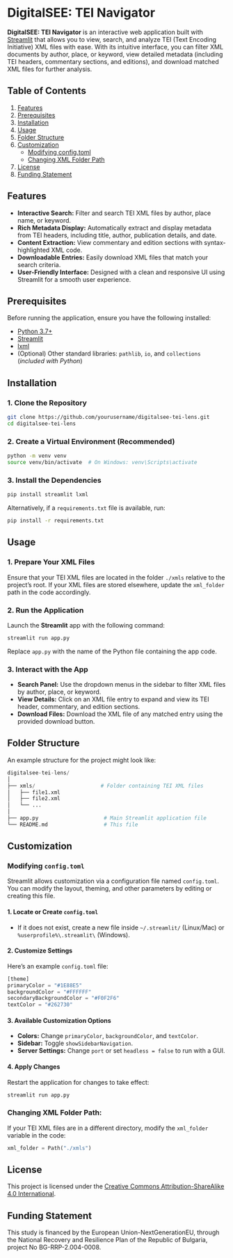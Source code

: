 # DigitalSEE: TEI Navigator

**DigitalSEE: TEI Navigator** is an interactive web application built with [Streamlit](https://streamlit.io/) that allows you to view, search, and analyze TEI (Text Encoding Initiative) XML files with ease. With its intuitive interface, you can filter XML documents by author, place, or keyword, view detailed metadata (including TEI headers, commentary sections, and editions), and download matched XML files for further analysis.

## Table of Contents

1. [Features](#features)
2. [Prerequisites](#prerequisites)
3. [Installation](#installation)
4. [Usage](#usage)
5. [Folder Structure](#folder-structure)
6. [Customization](#customization)
   - [Modifying config.toml](#modifying-config.toml)
   - [Changing XML Folder Path](#changing-xml-folder-path)
7. [License](#license)
8. [Funding Statement](#funding-statement)

## Features

- **Interactive Search:** Filter and search TEI XML files by author, place name, or keyword.
- **Rich Metadata Display:** Automatically extract and display metadata from TEI headers, including title, author, publication details, and date.
- **Content Extraction:** View commentary and edition sections with syntax-highlighted XML code.
- **Downloadable Entries:** Easily download XML files that match your search criteria.
- **User-Friendly Interface:** Designed with a clean and responsive UI using Streamlit for a smooth user experience.

## Prerequisites

Before running the application, ensure you have the following installed:

- [Python 3.7+](https://www.python.org/downloads/)
- [Streamlit](https://streamlit.io/)
- [lxml](https://lxml.de/)
- (Optional) Other standard libraries: `pathlib`, `io`, and `collections` (*included with Python*)

## Installation

### 1. Clone the Repository

```bash
git clone https://github.com/yourusername/digitalsee-tei-lens.git
cd digitalsee-tei-lens
```

### 2. Create a Virtual Environment (Recommended)

```bash
python -m venv venv
source venv/bin/activate  # On Windows: venv\Scripts\activate
```

### 3. Install the Dependencies

```bash
pip install streamlit lxml
```

Alternatively, if a `requirements.txt` file is available, run:

```bash
pip install -r requirements.txt
```

## Usage

### 1. Prepare Your XML Files
Ensure that your TEI XML files are located in the folder `./xmls` relative to the project’s root. If your XML files are stored elsewhere, update the `xml_folder` path in the code accordingly.

### 2. Run the Application

Launch the **Streamlit** app with the following command:

```bash
streamlit run app.py
```

Replace `app.py` with the name of the Python file containing the app code.

### 3. Interact with the App

- **Search Panel:** Use the dropdown menus in the sidebar to filter XML files by author, place, or keyword.
- **View Details:** Click on an XML file entry to expand and view its TEI header, commentary, and edition sections.
- **Download Files:** Download the XML file of any matched entry using the provided download button.

## Folder Structure

An example structure for the project might look like:

```python
digitalsee-tei-lens/
│
├── xmls/                     # Folder containing TEI XML files
│   ├── file1.xml
│   ├── file2.xml
│   └── ...
│
├── app.py                     # Main Streamlit application file
└── README.md                  # This file
```

## Customization

### Modifying `config.toml`

Streamlit allows customization via a configuration file named `config.toml`. You can modify the layout, theming, and other parameters by editing or creating this file.

#### **1. Locate or Create `config.toml`**
- If it does not exist, create a new file inside `~/.streamlit/` (Linux/Mac) or `%userprofile%\.streamlit\` (Windows).

#### **2. Customize Settings**
Here’s an example `config.toml` file:

```python
[theme]
primaryColor = "#1E88E5"
backgroundColor = "#FFFFFF"
secondaryBackgroundColor = "#F0F2F6"
textColor = "#262730"
```

#### **3. Available Customization Options**
- **Colors:** Change `primaryColor`, `backgroundColor`, and `textColor`.
- **Sidebar:** Toggle `showSidebarNavigation`.
- **Server Settings:** Change `port` or set `headless = false` to run with a GUI.

#### **4. Apply Changes**
Restart the application for changes to take effect:

```python
streamlit run app.py
```
### Changing XML Folder Path:
If your TEI XML files are in a different directory, modify the `xml_folder` variable in the code:
    
```python
xml_folder = Path("./xmls")    
```

## License

This project is licensed under the [Creative Commons Attribution-ShareAlike 4.0 International](https://creativecommons.org/licenses/by-sa/4.0/).

## Funding Statement

This study is financed by the European Union-NextGenerationEU, through the National Recovery and Resilience Plan of the Republic of Bulgaria, project No BG-RRP-2.004-0008.

